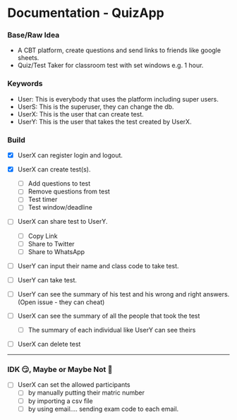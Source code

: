 # Documentation - QuizApp

### Base/Raw Idea
- A CBT platform, create questions and send links to friends like google sheets.
- Quiz/Test Taker for classroom test with set windows e.g. 1 hour.

### Keywords
- User: This is everybody that uses the platform including super users.
- UserS: This is the superuser, they can change the db.
- UserX: This is the user that can create test.
- UserY: This is the user that takes the test created by UserX.


### Build
- [x] UserX can register login and logout.

- [x] UserX can create test(s).
    - [ ] Add questions to test
    - [ ] Remove questions from test
    - [ ] Test timer
    - [ ] Test window/deadline

- [ ] UserX can share test to UserY.
    - [ ] Copy Link
    - [ ] Share to Twitter
    - [ ] Share to WhatsApp

- [ ] UserY can input their name and class code to take test.

- [ ] UserY can take test.

- [ ] UserY can see the summary of his test and his wrong and right answers. (Open issue - they can cheat)

- [ ] UserX can see the summary of all the people that took the test
    - [ ] The summary of each individual like UserY can see theirs

- [ ] UserX can delete test 

----
### IDK 😏, Maybe or Maybe Not 🤡
- [ ] UserX can set the allowed participants
    - [ ] by manually putting their matric number
    - [ ] by importing a csv file
    - [ ] by using email.... sending exam code to each email.